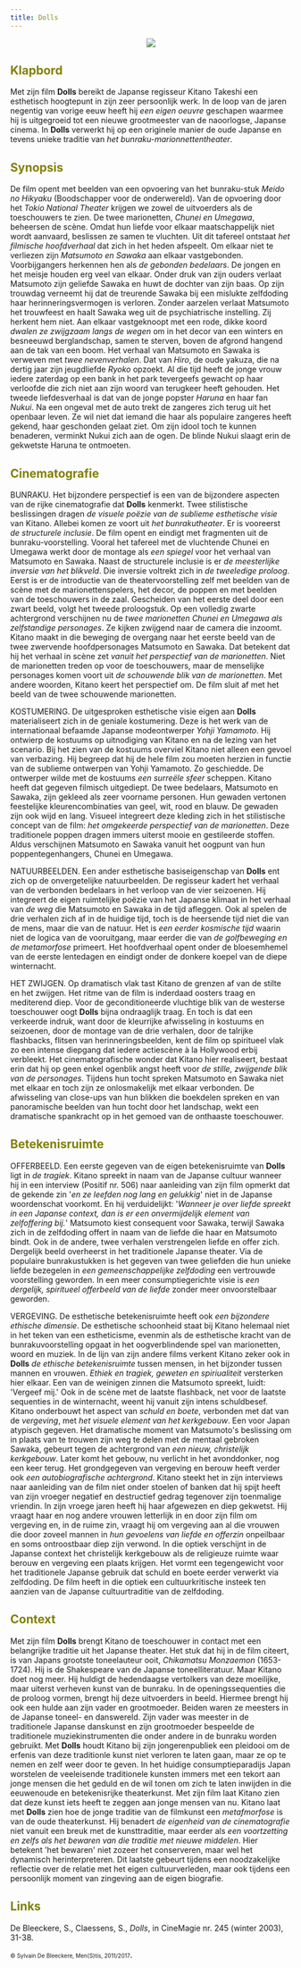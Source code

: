 ```yaml
---
title: Dolls
---
```

<center>
<img src="dolls.jpeg" >
</center>


<a name="KLA"></a>

## <font color="#808000">**Klapbord**</font>

Met zijn film **Dolls** bereikt de Japanse regisseur Kitano Takeshi een esthetisch hoogtepunt in zijn zeer persoonlijk werk. In de loop van de jaren negentig van vorige eeuw heeft hij _een eigen oeuvre_ geschapen waarmee hij is uitgegroeid tot een nieuwe grootmeester van de naoorlogse, Japanse cinema. In **Dolls** verwerkt hij op een originele manier de oude Japanse en tevens unieke traditie van _het bunraku-marionnettentheater_.

<a name="SYN"></a>

## <font color="#808000">**Synopsis**</font>

De film opent met beelden van een opvoering van het bunraku-stuk _Meido no Hikyaku_ (Boodschapper voor de onderwereld). Van de opvoering door het _Tokio National Theater_ krijgen we zowel de uitvoerders als de toeschouwers te zien. De twee marionetten, _Chunei en Umegawa_, beheersen de scène. Omdat hun liefde voor elkaar maatschappelijk niet wordt aanvaard, beslissen ze samen te vluchten. Uit dit tafereel ontstaat _het filmische hoofdverhaal_ dat zich in het heden afspeelt. Om elkaar niet te verliezen zijn _Matsumoto en Sawaka_ aan elkaar vastgebonden. Voorbijgangers herkennen hen als _de gebonden bedelaars_. De jongen en het meisje houden erg veel van elkaar. Onder druk van zijn ouders verlaat Matsumoto zijn geliefde Sawaka en huwt de dochter van zijn baas. Op zijn trouwdag verneemt hij dat de treurende Sawaka bij een mislukte zelfdoding haar herinneringsvermogen is verloren. Zonder aarzelen verlaat Matsumoto het trouwfeest en haalt Sawaka weg uit de psychiatrische instelling. Zij herkent hem niet. Aan elkaar vastgeknoopt met een rode, dikke koord _dwalen ze zwijgzaam langs de wegen_ om in het decor van een winters en besneeuwd berglandschap, samen te sterven, boven de afgrond hangend aan de tak van een boom. Het verhaal van Matsumoto en Sawaka is verweven met _twee nevenverhalen_. Dat van _Hiro_, de oude yakuza, die na dertig jaar zijn jeugdliefde _Ryoko_ opzoekt. Al die tijd heeft de jonge vrouw iedere zaterdag op een bank in het park tevergeefs gewacht op haar verloofde die zich niet aan zijn woord van terugkeer heeft gehouden. Het tweede liefdesverhaal is dat van de jonge popster _Haruna_ en haar fan _Nukui_. Na een ongeval met de auto trekt de zangeres zich terug uit het openbaar leven. Ze wil niet dat iemand die haar als populaire zangeres heeft gekend, haar geschonden gelaat ziet. Om zijn idool toch te kunnen benaderen, verminkt Nukui zich aan de ogen. De blinde Nukui slaagt erin de gekwetste Haruna te ontmoeten.

<a name="CIN"></a>

## <font color="#808000">**Cinematografie**</font>

<span class="menstis">BUNRAKU</span>. Het bijzondere perspectief is een van de bijzondere aspecten van de rijke cinematografie dat **Dolls** kenmerkt. Twee stilistische beslissingen dragen _de visuele poëzie van de sublieme esthetische visie_ van Kitano. Allebei komen ze voort uit _het bunrakutheater_. Er is vooreerst _de structurele inclusie_. De film opent en eindigt met fragmenten uit de bunraku-voorstelling. Vooral het tafereel met de vluchtende Chunei en Umegawa werkt door de montage als _een spiegel_ voor het verhaal van Matsumoto en Sawaka. Naast de structurele inclusie is er _de meesterlijke inversie van het blikveld_. Die inversie voltrekt zich in _de tweeledige proloog_. Eerst is er de introductie van de theatervoorstelling zelf met beelden van de scène met de marionettenspelers, het decor, de poppen en met beelden van de toeschouwers in de zaal. Gescheiden van het eerste deel door een zwart beeld, volgt het tweede proloogstuk. Op een volledig zwarte achtergrond verschijnen nu de _twee marionetten Chunei en Umegawa als zelfstandige personages_. Ze kijken zwijgend naar de camera die inzoomt. Kitano maakt in die beweging de overgang naar het eerste beeld van de twee zwervende hoofdpersonages Matsumoto en Sawaka. Dat betekent dat hij het verhaal in scène zet _vanuit het perspectief van de marionetten_. Niet de marionetten treden op voor de toeschouwers, maar de menselijke personages komen voort uit _de schouwende blik van de marionetten_. Met andere woorden, Kitano keert het perspectief om. De film sluit af met het beeld van de twee schouwende marionetten.

<span class="menstis">KOSTUMERING</span>. De uitgesproken esthetische visie eigen aan **Dolls** materialiseert zich in de geniale kostumering. Deze is het werk van de internationaal befaamde Japanse modeontwerper _Yohji Yamamoto_. Hij ontwierp de kostuums op uitnodiging van Kitano en na de lezing van het scenario. Bij het zien van de kostuums overviel Kitano niet alleen een gevoel van verbazing. Hij begreep dat hij de hele film zou moeten herzien in functie van de sublieme ontwerpen van Yohji Yamamoto. Zo geschiedde. De ontwerper wilde met de kostuums _een surreële sfeer_ scheppen. Kitano heeft dat gegeven filmisch uitgediept. De twee bedelaars, Matsumoto en Sawaka, zijn gekleed als zeer voorname personen. Hun gewaden vertonen feestelijke kleurencombinaties van geel, wit, rood en blauw. De gewaden zijn ook wijd en lang. Visueel integreert deze kleding zich in het stilistische concept van de film: _het omgekeerde perspectief van de marionetten_. Deze traditionele poppen dragen immers uiterst mooie en gestileerde stoffen. Aldus verschijnen Matsumoto en Sawaka vanuit het oogpunt van hun poppentegenhangers, Chunei en Umegawa.

<span class="menstis">NATUURBEELDEN</span>. Een ander esthetische basiseigenschap van **Dolls** ent zich op de onvergetelijke natuurbeelden. De regisseur kadert het verhaal van de verbonden bedelaars in het verloop van de vier seizoenen. Hij integreert de eigen ruimtelijke poëzie van het Japanse klimaat in het verhaal van _de weg_ die Matsumoto en Sawaka in de tijd afleggen. Ook al spelen de drie verhalen zich af in de huidige tijd, toch is de heersende tijd niet die van de mens, maar die van de natuur. Het is _een eerder kosmische tijd_ waarin niet de logica van de vooruitgang, maar eerder die van _de golfbeweging en de metamorfose_ primeert. Het hoofdverhaal opent onder de bloesemhemel van de eerste lentedagen en eindigt onder de donkere koepel van de diepe winternacht.

<span class="menstis">HET ZWIJGEN</span>. Op dramatisch vlak tast Kitano de grenzen af van de stilte en het zwijgen. Het ritme van de film is inderdaad oosters traag en mediterend diep. Voor de geconditioneerde vluchtige blik van de westerse toeschouwer oogt **Dolls** bijna ondraaglijk traag. En toch is dat een verkeerde indruk, want door de kleurrijke afwisseling in kostuums en seizoenen, door de montage van de drie verhalen, door de talrijke flashbacks, flitsen van herinneringsbeelden, kent de film op spiritueel vlak zo een intense diepgang dat iedere actiescène à la Hollywood erbij verbleekt. Het cinematografische wonder dat Kitano hier realiseert, bestaat erin dat hij op geen enkel ogenblik angst heeft voor _de stille, zwijgende blik van de personages_. Tijdens hun tocht spreken Matsumoto en Sawaka niet met elkaar en toch zijn ze onlosmakelijk met elkaar verbonden. De afwisseling van close-ups van hun blikken die boekdelen spreken en van panoramische beelden van hun tocht door het landschap, wekt een dramatische spankracht op in het gemoed van de onthaaste toeschouwer.<a name="BET"></a>

## <font color="#808000">**Betekenisruimte**</font>

<span class="menstis">OFFERBEELD</span>. Een eerste gegeven van de eigen betekenisruimte van **Dolls** ligt in _de tragiek_. Kitano spreekt in naam van de Japanse cultuur wanneer hij in een interview (Positif nr. 506) naar aanleiding van zijn film opmerkt dat de gekende zin '_en ze leefden nog lang en gelukkig_' niet in de Japanse woordenschat voorkomt. En hij verduidelijkt: '_Wanneer je over liefde spreekt in een Japanse context, dan is er een onvermijdelijk element van zelfoffering bij._' Matsumoto kiest consequent voor Sawaka, terwijl Sawaka zich in de zelfdoding offert in naam van de liefde die haar en Matsumoto bindt. Ook in de andere, twee verhalen verstrengelen liefde en offer zich. Dergelijk beeld overheerst in het traditionele Japanse theater. Via de populaire bunrakustukken is het gegeven van twee geliefden die hun unieke liefde bezegelen in _een gemeenschappelijke zelfdoding_ een vertrouwde voorstelling geworden. In een meer consumptiegerichte visie is _een dergelijk, spiritueel offerbeeld van de liefde_ zonder meer onvoorstelbaar geworden.

<span class="menstis">VERGEVING</span>. De esthetische betekenisruimte heeft ook _een bijzondere ethische dimensie_. De esthetische schoonheid staat bij Kitano helemaal niet in het teken van een estheticisme, evenmin als de esthetische kracht van de bunrakuvoorstelling opgaat in het oogverblindende spel van marionetten, woord en muziek. In de lijn van zijn andere films verkent Kitano zeker ook in **Dolls** _de ethische betekenisruimte_ tussen mensen, in het bijzonder tussen mannen en vrouwen. _Ethiek en tragiek, geweten en spiriualiteit_ versterken hier elkaar. Een van de weinigen zinnen die Matsumoto spreekt, luidt: 'Vergeef mij.' Ook in de scène met de laatste flashback, net voor de laatste sequenties in de winternacht, weent hij vanuit zijn intens schuldbesef. Kitano onderbouwt het aspect van _schuld en boete_, verbonden met dat van de _vergeving_, met _het visuele element van het kerkgebouw_. Een voor Japan atypisch gegeven. Het dramatische moment van Matsumoto's beslissing om in plaats van te trouwen zijn weg te delen met de mentaal gebroken Sawaka, gebeurt tegen de achtergrond van _een nieuw, christelijk kerkgebouw_. Later komt het gebouw, nu verlicht in het avonddonker, nog een keer terug. Het grondgegeven van vergeving en berouw heeft verder ook _een autobiografische achtergrond_. Kitano steekt het in zijn interviews naar aanleiding van de film niet onder stoelen of banken dat hij spijt heeft van zijn vroeger negatief en destructief gedrag tegenover zijn toenmalige vriendin. In zijn vroege jaren heeft hij haar afgewezen en diep gekwetst. Hij vraagt haar en nog andere vrouwen letterlijk in en door zijn film om vergeving en, in de ruime zin, vraagt hij om vergeving aan al die vrouwen die door zoveel mannen in _hun gevoelens van liefde en offerzin_ onpeilbaar en soms ontroostbaar diep zijn verwond. In die optiek verschijnt in de Japanse context het christelijk kerkgebouw als de religieuze ruimte waar berouw en vergeving een plaats krijgen. Het vormt een tegengewicht voor het traditionele Japanse gebruik dat schuld en boete eerder verwerkt via zelfdoding. De film heeft in die optiek een cultuurkritische insteek ten aanzien van de Japanse cultuurtraditie van de zelfdoding.   

<a name="CON"></a>

## <font color="#808000">**Context**</font>

Met zijn film **Dolls** brengt Kitano de toeschouwer in contact met een belangrijke traditie uit het Japanse theater. Het stuk dat hij in de film citeert, is van Japans grootste toneelauteur ooit, _Chikamatsu Monzaemon_ (1653-1724). Hij is de Shakespeare van de Japanse toneelliteratuur. Maar Kitano doet nog meer. Hij huldigt de hedendaagse vertolkers van deze moeilijke, maar uiterst verheven kunst van de bunraku. In de openingssequenties die de proloog vormen, brengt hij deze uitvoerders in beeld. Hiermee brengt hij ook een hulde aan zijn vader en grootmoeder. Beiden waren ze meesters in de Japanse toneel- en danswereld. Zijn vader was meester in de traditionele Japanse danskunst en zijn grootmoeder bespeelde de traditionele muziekinstrumenten die onder andere in de bunraku worden gebruikt. Met **Dolls** houdt Kitano bij zijn jongerenpubliek een pleidooi om de erfenis van deze traditionle kunst niet verloren te laten gaan, maar ze op te nemen en zelf weer door te geven. In het huidige consumptieparadijs Japan worstelen de veeleisende traditionele kunsten immers met een tekort aan jonge mensen die het geduld en de wil tonen om zich te laten inwijden in die eeuwenoude en betekenisrijke theaterkunst. Met zijn film laat Kitano zien dat deze kunst iets heeft te zeggen aan jonge mensen van nu. Kitano laat met **Dolls** zien hoe de jonge traditie van de filmkunst een _metafmorfose_ is van de oude theaterkunst. Hij benadert _de eigenheid van de cinematografie_ niet vanuit een breuk met de kunsttraditie, maar eerder als _een voortzetting en zelfs als het bewaren van die traditie met nieuwe middelen_. Hier betekent 'het bewaren' niet zozeer het conserveren, maar wel het dynamisch herinterpreteren. Dit laatste gebeurt tijdens een noodzakelijke reflectie over de relatie met het eigen cultuurverleden, maar ook tijdens een persoonlijk moment van zingeving aan de eigen biografie.

<a name="LIN"></a>

## <font color="#808000">**Links**</font>

De Bleeckere, S., Claessens, S., _Dolls_, in CineMagie nr. 245 (winter 2003), 31-38.

<font size="-2">© Sylvain De Bleeckere, Men(S)tis, 2011/2017</font>.
